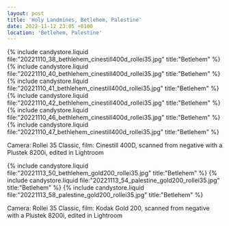```yaml
---
layout: post
title: 'Holy Landmines, Betlehem, Palestine'
date: 2022-11-12 23:05 +0100
location: 'Betlehem, Palestine'
---
```


{% include candystore.liquid file:"20221110_38_bethlehem_cinestill400d_rollei35.jpg" title:"Betlehem" %}
{% include candystore.liquid file:"20221110_40_bethlehem_cinestill400d_rollei35.jpg" title:"Betlehem" %}
{% include candystore.liquid file:"20221110_41_bethlehem_cinestill400d_rollei35.jpg" title:"Betlehem" %}
{% include candystore.liquid file:"20221110_42_bethlehem_cinestill400d_rollei35.jpg" title:"Betlehem" %}
{% include candystore.liquid file:"20221110_46_bethlehem_cinestill400d_rollei35.jpg" title:"Betlehem" %}
{% include candystore.liquid file:"20221110_47_bethlehem_cinestill400d_rollei35.jpg" title:"Betlehem" %}

Camera: Rollei 35 Classic, film: Cinestill 400D, scanned from negative with a Plustek 8200i, edited in Lightroom

{% include candystore.liquid file:"20221113_50_bethlehem_gold200_rollei35.jpg" title:"Betlehem" %}
{% include candystore.liquid file:"20221113_54_palestine_gold200_rollei35.jpg" title:"Betlehem" %}
{% include candystore.liquid file:"20221113_58_palestine_gold200_rollei35.jpg" title:"Betlehem" %}

Camera: Rollei 35 Classic, film: Kodak Gold 200, scanned from negative with a Plustek 8200i, edited in Lightroom